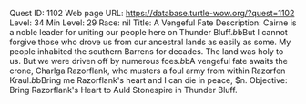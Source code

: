 Quest ID: 1102
Web page URL: https://database.turtle-wow.org/?quest=1102
Level: 34
Min Level: 29
Race: nil
Title: A Vengeful Fate
Description: Cairne is a noble leader for uniting our people here on Thunder Bluff.$b$bBut I cannot forgive those who drove us from our ancestral lands as easily as some. My people inhabited the southern Barrens for decades. The land was holy to us. But we were driven off by numerous foes.$b$bA vengeful fate awaits the crone, Charlga Razorflank, who musters a foul army from within Razorfen Kraul.$b$bBring me Razorflank's heart and I can die in peace, $n.
Objective: Bring Razorflank's Heart to Auld Stonespire in Thunder Bluff.
